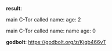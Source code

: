 **result**:
 
main C-Tor called
name: 
age: 2

main C-Tor called
name: name
age: 0 
 
**godbolt**: https://godbolt.org/z/Kjqb466vT